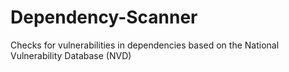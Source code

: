 # Dependency-Scanner
Checks for vulnerabilities in dependencies based on the National Vulnerability Database (NVD)

